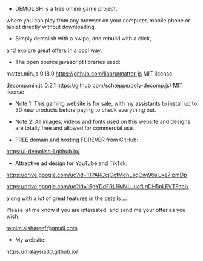 
- DEMOLISH is a free online game project,

 where you can play from any browser on your computer, mobile phone or tablet directly without downloading.

- Simply demolish with a swipe, and rebuild with a click,

 and explore great offers in a cool way.

- The open source javascript libraries used:

matter.min.js 0.18.0
https://github.com/liabru/matter-js
MIT license

decomp.min.js 0.2.1
https://github.com/schteppe/poly-decomp.js/
MIT license

* Note 1: This gaming website is for sale, with my assistants to install up to 30 new products before paying to check everything out.

* Note 2: All images, videos and fonts used on this website and designs are totally free and allowed for commercial use.

- FREE domain and hosting FOREVER from GitHub:

https://l-demolish-l.github.io/

- Attractive ad design for YouTube and TikTok:

https://drive.google.com/uc?id=11PARCcjCotMehLYqCwj96slJxe7IpmDp

https://drive.google.com/uc?id=15gYDdFRL19JVLuucfLgDH5nLEVTFnblx

 along with a lot of great features in the details ...

Please let me know if you are interested, and send me your offer as you wish.

tamim.alshareef@gmail.com

- My website:

https://malaysia3d.github.io/

